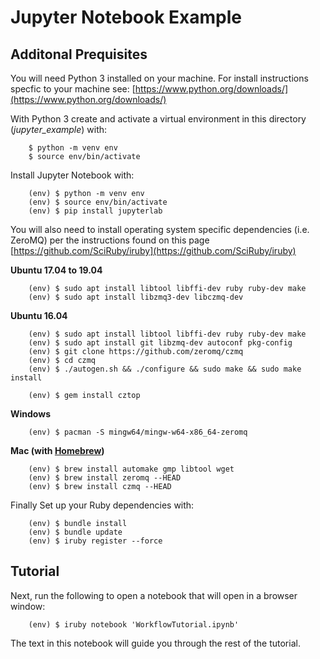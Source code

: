 # Jupyter Notebook Example

## Additonal Prequisites 

You will need Python 3 installed on your machine. For install instructions specfic to your machine see: [https://www.python.org/downloads/](https://www.python.org/downloads/)

With Python 3 create and activate a virtual environment in this directory (_jupyter_example_) with:

```
	$ python -m venv env
	$ source env/bin/activate
```

Install Jupyter Notebook with:

```
	(env) $ python -m venv env
	(env) $ source env/bin/activate
	(env) $ pip install jupyterlab
```

You will also need to install operating system specific dependencies (i.e. ZeroMQ) per the instructions found on this page [https://github.com/SciRuby/iruby](https://github.com/SciRuby/iruby)

**Ubuntu 17.04 to 19.04**
```
	(env) $ sudo apt install libtool libffi-dev ruby ruby-dev make
	(env) $ sudo apt install libzmq3-dev libczmq-dev
```

**Ubuntu 16.04**
```
	(env) $ sudo apt install libtool libffi-dev ruby ruby-dev make
	(env) $ sudo apt install git libzmq-dev autoconf pkg-config
	(env) $ git clone https://github.com/zeromq/czmq
	(env) $ cd czmq
	(env) $ ./autogen.sh && ./configure && sudo make && sudo make install

	(env) $ gem install cztop
```

**Windows**
```
	(env) $ pacman -S mingw64/mingw-w64-x86_64-zeromq
```

**Mac (with [Homebrew](https://brew.sh/))**
```
	(env) $ brew install automake gmp libtool wget
	(env) $ brew install zeromq --HEAD
	(env) $ brew install czmq --HEAD
```


Finally Set up your Ruby dependencies with:
```
	(env) $ bundle install
	(env) $ bundle update
	(env) $ iruby register --force
```

## Tutorial

Next, run the following to open a notebook that will open in a browser window:
```
	(env) $ iruby notebook 'WorkflowTutorial.ipynb'
```
The text in this notebook will guide you through the rest of the tutorial.
